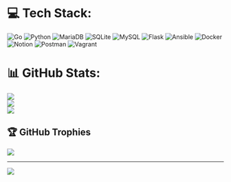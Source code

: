

# 💻 Tech Stack:
![Go](https://img.shields.io/badge/go-%2300ADD8.svg?style=for-the-badge&logo=go&logoColor=white) ![Python](https://img.shields.io/badge/python-3670A0?style=for-the-badge&logo=python&logoColor=ffdd54) ![MariaDB](https://img.shields.io/badge/MariaDB-003545?style=for-the-badge&logo=mariadb&logoColor=white) ![SQLite](https://img.shields.io/badge/sqlite-%2307405e.svg?style=for-the-badge&logo=sqlite&logoColor=white) ![MySQL](https://img.shields.io/badge/mysql-%2300f.svg?style=for-the-badge&logo=mysql&logoColor=white) ![Flask](https://img.shields.io/badge/flask-%23000.svg?style=for-the-badge&logo=flask&logoColor=white) ![Ansible](https://img.shields.io/badge/ansible-%231A1918.svg?style=for-the-badge&logo=ansible&logoColor=white) ![Docker](https://img.shields.io/badge/docker-%230db7ed.svg?style=for-the-badge&logo=docker&logoColor=white) ![Notion](https://img.shields.io/badge/Notion-%23000000.svg?style=for-the-badge&logo=notion&logoColor=white) ![Postman](https://img.shields.io/badge/Postman-FF6C37?style=for-the-badge&logo=postman&logoColor=white) ![Vagrant](https://img.shields.io/badge/vagrant-%231563FF.svg?style=for-the-badge&logo=vagrant&logoColor=white)
# 📊 GitHub Stats:
![](https://github-readme-stats.vercel.app/api?username=1nv8rZim&theme=dark&hide_border=false&include_all_commits=true&count_private=true)<br/>
![](https://github-readme-streak-stats.herokuapp.com/?user=1nv8rZim&theme=dark&hide_border=false)<br/>
![](https://github-readme-stats.vercel.app/api/top-langs/?username=1nv8rZim&theme=dark&hide_border=false&include_all_commits=true&count_private=true&layout=compact&hide=DIGITAL%20command%20language)

## 🏆 GitHub Trophies
![](https://github-profile-trophy.vercel.app/?username=1nv8rZim&theme=radical&no-frame=false&no-bg=true&margin-w=4)

---
[![](https://visitcount.itsvg.in/api?id=1nv8rZim&icon=0&color=0)](https://visitcount.itsvg.in)
